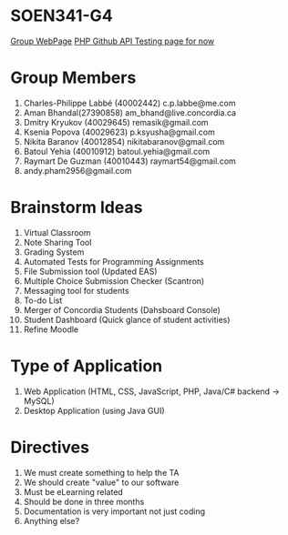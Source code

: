 # SOEN341-G4

<a href="https://abhandal.github.io/SOEN341-G4/">Group WebPage</a>
<a href="http://sample-env.emtpabv7s6.ca-central-1.elasticbeanstalk.com/entry.php"> PHP Github API Testing page for now</a>

<h1>Group Members</h1>
<ol>
  <li>Charles-Philippe Labbé (40002442)  c.p.labbe@me.com</li>
  <li>Aman Bhandal(27390858) am_bhand@live.concordia.ca</li>
  <li>Dmitry Kryukov (40029645) remasik@gmail.com</li>
  <li>Ksenia Popova (40029623) p.ksyusha@gmail.com</li>
  <li>Nikita Baranov (40012854) nikitabaranov@gmail.com</li>
  <li>Batoul Yehia (40010912) batoul.yehia@gmail.com</li>
  <li>Raymart De Guzman (40010443) raymart54@gmail.com</li>
  <li>andy.pham2956@gmail.com</li>
</ol>

<h1>Brainstorm Ideas</h1>
<ol>
  <li>Virtual Classroom</li>
  <li>Note Sharing Tool</li>
  <li>Grading System</li>
  <li>Automated Tests for Programming Assignments</li>
  <li>File Submission tool (Updated EAS)</li>
  <li>Multiple Choice Submission Checker (Scantron)</li>
  <li>Messaging tool for students</li>
  <li>To-do List</li>
  <li>Merger of Concordia Students (Dahsboard Console)</li>
  <li>Student Dashboard (Quick glance of student activities)</li>
  <li>Refine Moodle</li>
</ol>

<h1>Type of Application</h1>
<ol>
  <li>Web Application (HTML, CSS, JavaScript, PHP, Java/C# backend -> MySQL)</li>
  <li>Desktop Application (using Java GUI)</li>
</ol>

<h1>Directives</h1>
<ol>
  <li>We must create something to help the TA</li>
  <li>We should create "value" to our software</li>
  <li>Must be eLearning related</li>
  <li>Should be done in three months</li>
  <li>Documentation is very important not just coding</li>
  <li>Anything else?</li>
</ol>
